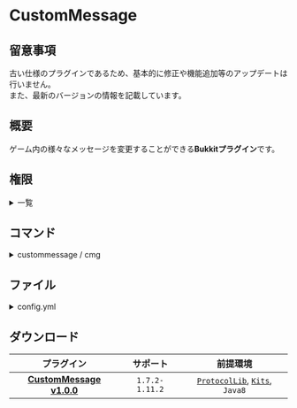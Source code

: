 CustomMessage
==========

## 留意事項
古い仕様のプラグインであるため、基本的に修正や機能追加等のアップデートは行いません。  
また、最新のバージョンの情報を記載しています。

概要
-----------
ゲーム内の様々なメッセージを変更することができる**Bukkitプラグイン**です。  

権限
-----------
<details>
<summary>一覧</summary>

| 権限 | 説明 |
|:---|:---|
| custommessage.command.reload | [コマンド](#コマンド) |
| custommessage.command.rules | [コマンド](#コマンド) |
| custommessage.command.title | [コマンド](#コマンド) |
| custommessage.command.tabtitle | [コマンド](#コマンド) |
| custommessage.sound.kill | キル時のサウンドの再生権限です。 |
| custommessage.sound.death | デス時のサウンドの再生権限です。 |
| custommessage.sound.firstjoin | 初参加時のサウンドの再生権限です。 |
| custommessage.sound.join | 参加時のサウンドの再生権限です。 |
| custommessage.sound.quit | 退出時のサウンドの再生権限です。 |
| custommessage.sound.chat | チャット時のサウンドの再生権限です。 |
| custommessage.sound.command | コマンド時のサウンドの再生権限です。 |
| custommessage.sound.ban | BAN時のサウンドの再生権限です。 |
| custommessage.sound.kick | キック時のサウンドの再生権限です。 |
| custommessage.sound.afk | 放置キック時のサウンドの再生権限です。 |
</details>

コマンド
-----------
<details>
<summary>custommessage / cmg</summary>

| 名称 | 短縮 |
|:---|:---|
| custommessage | cmg |

| 引数 | 権限 | 初期 | 説明 |
|:---|:---|:---|:---|
| reload | custommessage.command.reload | OP | ファイルの再読み込みを行います。 |
| rules | custommessage.command.rules | OP | 設定したルールを表示します。 |
| title [player] [title] [subtitle] | custommessage.command.title | OP | 指定したプレイヤーにタイトルを表示します。 |
| tabtitle [player] [header] [footer] | custommessage.command.tabtitle | OP | 指定したプレイヤーにタブタイトルを表示します。 |

`[header]`、`[footer]`では`%blank`が利用可能であり空白に置換することができます。
</details>

ファイル
-----------
<details>
<summary>config.yml</summary>

```yaml
# CustomMessage Config #

## === SpigotProtocolHack1.7-1.8 === ##
# [true で有効 | false で無効]
# 初期: false
#SpigotProtocolHack1.7-1.8を使用している場合は有効にしてください。
UseSpigotProtocolHack: false

## === メッセージの設定 === ##
# [trueで有効 | falseで無効]
# 初期: true
# メッセージの左側にプラグイン名を表示します。
MessagePrefix: true

## === 曜日表記の設定 === ##
# ここに設定した曜日は%weekで使用されます。
Sunday: '日'
Monday: '月'
Tuesday: '火'
Wednesday: '水'
Thursday: '木'
Friday: '金'
Saturday: '土'

## === 時刻の設定 === ##
# & でカラーコードを使用できます。
# %year で現在の年を取得します。
# %month で現在の月を取得します。
# %day で現在の日にちを取得します。
# %hour で現在の時を取得します。
# %minute で現在の分を取得します。
# %second で現在の秒を取得します。
# %week で現在の曜日を取得します。
# %dayofyear で現在の年の何日目かを取得します。
TimesofDay: '&e%year年%month月%day日%week曜日 %hour時%minute分%second秒'

## === プレイヤーカウントメッセージの設定 === ##
# [true で有効 | false で無効]
# 初期: false
# & でカラーコードを使用できます。
# none でカーソルを合わせても接続中のプレイヤーIdが表示されなくなります。
# %players でサーバーに接続している人数を取得します。
# %maxplayers で最大接続人数を取得します。
# %servername でサーバー名を取得します。
# %version でサーバーのバージョンを取得します。
# %time でTimesofDayに設定した時刻を取得します。
PlayerCountMessage:
  Enable: false
  Message:
  - '&aMinecraft1'
  - '&cMinecraft2'
  - '&eMinecraft3'

## === 最大接続人数の設定 === ##
# [true で有効 | false で無効]
# 初期: true
# 最大接続人数の表示を変更しているだけなので、実際に入れる人数は変わりません。
FakeMaxPlayer:
  Enable: true
  MaxPlayer: 999

## === サウンドの設定 === ##
# 発生するイベント名は多少略しています。
# イベントが発生するタイミングの説明です。
# | PlayerKickEvent - プレイヤーがキックされた時発生
# | PlayerDeathEvent - プレイヤーが死亡した時発生
# | PlayerJoinEvent - プレイヤーがログインした時発生
# | PlayerQuitEvent - プレイヤーがログアウトした時発生
# | PlayerChatEvent - プレイヤーが発言した時発生
# | PlayerCommandEvent - プレイヤーがコマンドを実行した時発生
# 音を追加したいときは設定の最後に,を入れてください。
# 1.8以前と1.9以降で(音の種類)が変わります。
# 1.9以降の場合はSoundListを参照してください。
# 1.8以前の場合はOldSoundListを参照してください。
# 音設定 (音の種類)-(音量)-(音の高さ)-(音が鳴る時間)
# none で音を無効化できます。
Sounds:
  PlayerKickEvent_KickSound: none
  PlayerKickEvent_BanSound: none
  PlayerKickEvent_AFKSound: none
  PlayerDeathEvent_KillSound: none
  PlayerDeathEvent_DeathSound: none
  PlayerJoinEvent_FirstSound: none
  PlayerJoinEvent_JoinSound: none
  PlayerQuitEvent_QuitSound: none
  PlayerChatEvent_ChatSound: CHICKEN_EGG_POP-1-1-0
  PlayerCommandEvent_CommandSound: none

## === サウンドタイプの設定 === ##
# player でイベントを発生させたプレイヤーに音を再生します。
# allplayers で接続しているプレイヤー全員に音を再生します。
SoundTypes:
  PlayerKickEvent_KickSoundType: player
  PlayerKickEvent_BanSoundType: player
  PlayerKickEvent_AFKSoundType: player
  PlayerDeathEvent_KillSoundType: player
  PlayerDeathEvent_DeathSoundType: player
  PlayerJoinEvent_FirstSoundType: player
  PlayerJoinEvent_JoinSoundType: player
  PlayerQuitEvent_QuitSoundType: player
  PlayerChatEvent_ChatSoundType: allplayers
  PlayerCommandEvent_CommandSoundType: player

## === サウンド権限の設定 === ##
# none で全てのプレイヤーに音を再生できます。
# operator でオペレーター権限を持っている人のみ音を再生できます。
# permission でパーミッション権限を持っている人のみ音を再生できます。
SoundAuthoritys:
  PlayerKickEvent_KickSoundAuthority: none
  PlayerKickEvent_BanSoundAuthority: none
  PlayerKickEvent_AFKSoundAuthority: none
  PlayerDeathEvent_KillSoundAuthority: none
  PlayerDeathEvent_DeathSoundAuthority: none
  PlayerJoinEvent_FirstSoundAuthority: none
  PlayerJoinEvent_JoinSoundAuthority: none
  PlayerQuitEvent_QuitSoundAuthority: none
  PlayerChatEvent_ChatSoundAuthority: operator
  PlayerCommandEvent_CommandSoundAuthority: none

## === 死亡メッセージの設定 === ##
# [true で有効 | false で無効]
# 初期: false
# & でカラーコードを使用できます。
# %deader で殺害されたプレイヤーを取得します。
# %killer で殺害したプレイヤー、エンティティを取得します。(殺害メッセージのみ使用可能です。)
# %deadercoords で殺害されたプレイヤーの座標を取得します。
# %killercoords で殺害したプレイヤー、エンティティの座標を取得します。(殺害メッセージのみ使用可能です。)
# %world でワールド名を取得します。
# %weapon で殺害したプレイヤーの武器を取得します。(Playerのみ使用可能です。)
# %time でTimesofDayに設定した時刻を取得します。
DeathMessage:
  Enable: false
  Weapon:
    NullMessage: '素手'
  Messages:
    Drowning: '&c%deaderは死亡しました。死因: 水'
    Fire: '&c%deaderは死亡しました。死因: 炎'
    Fall: '&c%deaderは死亡しました。死因: 落下'
    Void: '&c%deaderは死亡しました。死因: 奈落'
    Lava: '&c%deaderは死亡しました。死因: 溶岩'
    Magic: '&c%deaderは死亡しました。死因: 魔法'
    Suffocation: '&c%deaderは死亡しました。死因: 窒息'
    Projectile: '&c%deaderは死亡しました。死因: 飛び道具'
    Starvation: '&c%deaderは死亡しました。死因: 飢餓'
    Withered: '&c%deaderは死亡しました。死因: ウィザー'
    Explosion: '&c%deaderは死亡しました。死因: 爆発'
    Player: '&c%deaderは%killerに%weaponで殺害されました。'
    ZombiePigman: '&c%deaderはゾンビピッグマンに殺害されました。'
    Zombie: '&c%deaderはゾンビに殺害されました。'
    Husk: '&c%deaderはハスクに殺害されました。'
    CaveSpider: '&c%deaderは洞窟グモに殺害されました。'
    Spider: '&c%deaderはクモに殺害されました。'
    SilverFish: '&c%deaderはシルバーフィッシュに殺害されました。'
    Slime: '&c%deaderはスライムに殺害されました。'
    MagmaCube: '&c%deaderはマグマキューブに殺害されました。'
    EnderMite: '&c%deaderはエンダーマイトに殺害されました。'
    Enderman: '&c%deaderはエンダーマンに殺害されました。'
    EnderDragon: '&c%deaderはエンダードラゴンに殺害されました。'
    IronGolem: '&c%deaderはアイアンゴーレムに殺害されました。'
    Wolf: '&c%deaderはオオカミに殺害されました。'
    PolarBear: '&c%deaderはシロクマに殺害されました。'
    Giant: '&c%deaderはジャイアントに殺害されました。'
    Guardian: '&c%deaderはガーディアンに殺害されました。'
    Wither: '&c%deaderはウィザーに殺害されました。'
    Witch: '&c%deaderはウィッチに殺害されました。'
    Blaze: '&c%deaderはブレイズに殺害されました。'
    Ghast: '&c%deaderはガストに殺害されました。'
    Stray: '&c%deaderはストレイに殺害されました。'
    Skeleton: '&c%deaderはスケルトンに殺害されました。'
    WitherSkeleton: '&c%deaderはウィザースケルトンに殺害されました。'

## === ログイン、ログアウトメッセージの設定 === ##
# [true で有効 | false で無効]
# 初期: true
# & でカラーコードを使用できます。
# %player でプレイヤーを取得します。
# %time でTimesofDayに設定した時刻を取得します。
PlayerJoinQuitMessage:
  Enable: true
  FirstJoinMessage: '&e%playerさんが初めてサーバーに参加しました。'
  JoinMessage: '&e%playerさんがサーバーに参加しました。'
  QuitMessage: '&e%playerさんがサーバーから退出しました。'

## === ログインメッセージの設定 === ##
# [true で有効 | false で無効]
# 初期: false
# & でカラーコードを使用できます。
# %player でプレイヤーを取得します。
# %time でTimesofDayに設定した時刻を取得します。
PlayerLoginMessage:
  Enable: false
  Message:
  - 'アップデート情報: テストです。'

## === アイテム配布の設定 === ##
# [true で有効 | false で無効]
# 初期: false
# Kits導入時のみ動作します。
# キット名を指定することで初ログイン時に配布されます。
FirstJoinItem:
  Enable: false
  KitName: Hunter

## === チャットの設定 === ##
# [true で有効 | false で無効]
# 初期: false
# & でカラーコードを使用できます。
# %player でプレイヤーを取得します。
# %message でプレイヤーのチャットを取得します。
# %time でTimesofDayに設定した時刻を取得します。
ChatMessageFormat:
  Enable: false
  Message: '<&e%player&f> %message'

## === キックメッセージの設定 === ##
# [true で有効 | false で無効]
# 初期: false
# BroadcastMessageはサーバー全体に流れるメッセージです。
# & でカラーコードを使用できます。
# none でメッセージの設定を無効化できます。
# %player でプレイヤーを取得します。
# %reason で理由を取得できます。
# %line で改行することができます。(BroadcastMessage以外で使用可能)
# %time でTimesofDayに設定した時刻を取得します。
PlayerKickMessage:
  Enable: false
  BanMessage: '&cあなたはBanされました。'
  KickMessage: '&eあなたはKickされました。'
  AFKMessage: '&c放置していたためKickされました！'
  BanBroadcastMessage: '&c%playerさんがBanされました！'
  KickBroadcastMessage: '&c%playerさんがKickされました！'
  AFKBroadcastMessage: '&c%playerさんが放置していたためKickされました！'

## === ログインキックメッセージの設定 === ##
# [true で有効 | false で無効]
# 初期: false
# & でカラーコードを使用できます。
# %player でプレイヤーを取得します。
# %line で改行することができます。
# %time でTimesofDayに設定した時刻を取得します。
PlayerLoginKickMessage:
  Enable: false
  BanMessage: '&cBANされているためログインできません。'
  WhiteListMessage: 'ホワイトリストが有効になっているためログインできません。'

## === サーバールールの設定 === ##
# [true で有効 | false で無効]
# 初期: false
# & でカラーコードを使用できます。
Rules:
  Enable: false
  Message:
  - '&b---------&aサーバールール&b---------'
  - '&e楽しんでください'
  - '&e挨拶をしてください'

## === タイトルの表示時間などの設定 === ##
# FadeIn 表示するまでの時間
# Stay 表示している時間
# FadeOut 消えるまでの時間
TitleTime:
  FadeIn: 10
  Stay: 40
  FadeOut: 10

## === タイトルメッセージの設定 === ##
# [true で有効 | false で無効]
# 初期: true
# & でカラーコードを使用できます。
# %player でプレイヤーを取得します。
# %time でTimesofDayに設定した時刻を取得します。
Title:
  Enable: true
  TitleMessage: '&aテスト1'
  SubTitleMessage: '&eテスト2'

## === タブタイトルの設定 === ##
# [true で有効 | false で無効]
# 初期: true
# タブタイトルに %time が含まれているとタイマーがスタートします。
# & でカラーコードを使用できます。
# %player でプレイヤーを取得します。
# %time でTimesofDayに設定した時刻を取得します。
TabTitle:
  Enable: true
  Header: '&dテスト1'
  Footer: '&bテスト2'

## === サーバーアイコンの設定 === ##
# [true で有効 | false で無効]
# 初期: false
# アイコンはServerIconに保存してください。
# ファイルに入れたアイコンをランダムで表示します。
ServerIcon:
  Enable: false

## === Motdの設定 === ##
# [true で有効 | false で無効]
# 初期: true
# 両方有効にしている場合はRandomMotdが優先されます。
# & でカラーコードを使用できます。
# %players でサーバーにログインしている人数を取得します。
# %maxplayers で最大接続人数を取得します。
# %servername でサーバー名を取得します。
# %version でサーバーのバージョンを取得します。
# %time でTimesofDayに設定した時刻を取得します。
RandomMotd:
  Enable: false
  Message:
    test1:
    - '&1ようこそマインクラフトサーバーへ'
    - '&2バージョン%version &3現在サーバーで%players人が遊んでます'
    test2:
    - '&4ようこそマインクラフトサーバーへ'
    - '&5バージョン%version &7現在サーバーで%players人が遊んでます'
Motd:
  Enable: true
  Message:
  - '&bようこそマインクラフトサーバーへ'
  - '&dバージョン%version &6現在サーバーで%players人が遊んでます'
```
</details>

ダウンロード
-----------
| プラグイン | サポート | 前提環境 |
|:---:|:---:|:---:|
| [**CustomMessage v1.0.0**](https://github.com/yuttyann/FileArchive/raw/main/CustomMessage/jar/1.0.0/CustomMessage%20v1.0.0.jar) | `1.7.2-1.11.2` | [`ProtocolLib`](https://www.spigotmc.org/resources/1997/), [`Kits`](https://github.com/yuttyann/FileArchive/tree/main/Kits), `Java8` |